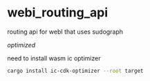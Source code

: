 # webi_routing_api
routing api for webI that uses sudograph


*optimized*

need to install wasm ic optimizer



```bash
cargo install ic-cdk-optimizer --root target
```
